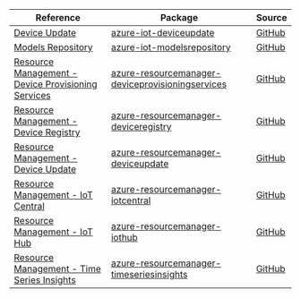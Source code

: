 | Reference | Package | Source |
|---|---|---|
|[Device Update](iot-deviceupdate-readme.md)|[azure-iot-deviceupdate](https://repo1.maven.org/maven2/com/azure/azure-iot-deviceupdate)|[GitHub](https://github.com/Azure/azure-sdk-for-java/blob/main/sdk/deviceupdate/azure-iot-deviceupdate)|
|[Models Repository](iot-modelsrepository-readme.md)|[azure-iot-modelsrepository](https://repo1.maven.org/maven2/com/azure/azure-iot-modelsrepository)|[GitHub](https://github.com/Azure/azure-sdk-for-java/blob/main/)|
|[Resource Management - Device Provisioning Services](resourcemanager-deviceprovisioningservices-readme.md)|[azure-resourcemanager-deviceprovisioningservices](https://repo1.maven.org/maven2/com/azure/resourcemanager/azure-resourcemanager-deviceprovisioningservices)|[GitHub](https://github.com/Azure/azure-sdk-for-java/blob/main/)|
|[Resource Management - Device Registry](resourcemanager-deviceregistry-readme.md)|[azure-resourcemanager-deviceregistry](https://repo1.maven.org/maven2/com/azure/resourcemanager/azure-resourcemanager-deviceregistry)|[GitHub](https://github.com/Azure/azure-sdk-for-java/blob/main/sdk/deviceregistry/azure-resourcemanager-deviceregistry)|
|[Resource Management - Device Update](resourcemanager-deviceupdate-readme.md)|[azure-resourcemanager-deviceupdate](https://repo1.maven.org/maven2/com/azure/resourcemanager/azure-resourcemanager-deviceupdate)|[GitHub](https://github.com/Azure/azure-sdk-for-java/blob/main/sdk/deviceupdate/azure-resourcemanager-deviceupdate)|
|[Resource Management - IoT Central](resourcemanager-iotcentral-readme.md)|[azure-resourcemanager-iotcentral](https://repo1.maven.org/maven2/com/azure/resourcemanager/azure-resourcemanager-iotcentral)|[GitHub](https://github.com/Azure/azure-sdk-for-java/blob/main/sdk/iotcentral/azure-resourcemanager-iotcentral)|
|[Resource Management - IoT Hub](resourcemanager-iothub-readme.md)|[azure-resourcemanager-iothub](https://repo1.maven.org/maven2/com/azure/resourcemanager/azure-resourcemanager-iothub)|[GitHub](https://github.com/Azure/azure-sdk-for-java/blob/main/sdk/iothub/azure-resourcemanager-iothub)|
|[Resource Management - Time Series Insights](resourcemanager-timeseriesinsights-readme.md)|[azure-resourcemanager-timeseriesinsights](https://repo1.maven.org/maven2/com/azure/resourcemanager/azure-resourcemanager-timeseriesinsights)|[GitHub](https://github.com/Azure/azure-sdk-for-java/blob/main/sdk/timeseriesinsights/azure-resourcemanager-timeseriesinsights)|
